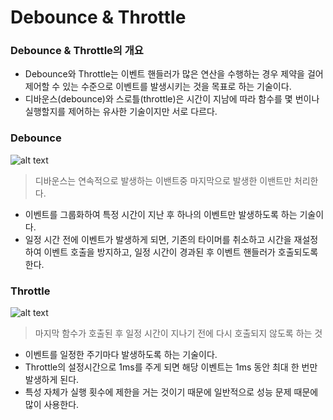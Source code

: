 # Debounce & Throttle

### Debounce & Throttle의 개요

- Debounce와 Throttle는 이벤트 핸들러가 많은 연산을 수행하는 경우 제약을 걸어 제어할 수 있는 수준으로 이벤트를 발생시키는 것을 목표로 하는 기술이다.
- 디바운스(debounce)와 스로틀(throttle)은 시간이 지남에 따라 함수를 몇 번이나 실행할지를 제어하는 유사한 기술이지만 서로 다르다.

### Debounce

![alt text](/img/Debounce.png)

> 디바운스는 연속적으로 발생하는 이밴트중 마지막으로 발생한 이밴트만 처리한다.

- 이벤트를 그룹화하여 특정 시간이 지난 후 하나의 이벤트만 발생하도록 하는 기술이다.
- 일정 시간 전에 이벤트가 발생하게 되면, 기존의 타이머를 취소하고 시간을 재설정하여 이벤트 호출을 방지하고, 일정 시간이 경과된 후 이벤트 핸들러가 호출되도록 한다.

### Throttle

![alt text](/img/Throttle.png)

> 마지막 함수가 호출된 후 일정 시간이 지나기 전에 다시 호출되지 않도록 하는 것

- 이벤트를 일정한 주기마다 발생하도록 하는 기술이다.
- Throttle의 설정시간으로 1ms를 주게 되면 해당 이벤트는 1ms 동안 최대 한 번만 발생하게 된다.
- 특성 자체가 실행 횟수에 제한을 거는 것이기 때문에 일반적으로 성능 문제 때문에 많이 사용한다.
